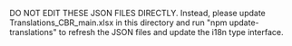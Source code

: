 DO NOT EDIT THESE JSON FILES DIRECTLY.
Instead, please update Translations_CBR_main.xlsx in this directory and run "npm update-translations" to refresh the JSON files and update the i18n type interface.
